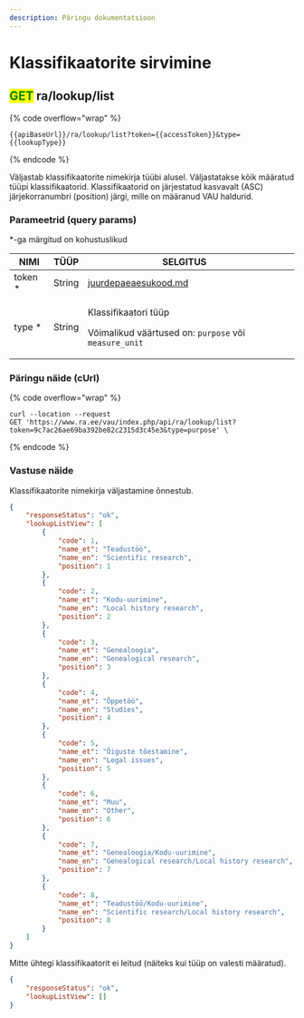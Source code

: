 ```yaml
---
description: Päringu dokumentatsioon
---
```


# Klassifikaatorite sirvimine

## <mark style="color:green;">GET</mark> ra/lookup/list

{% code overflow="wrap" %}
```
{{apiBaseUrl}}/ra/lookup/list?token={{accessToken}}&type={{lookupType}}
```
{% endcode %}

Väljastab klassifikaatorite nimekirja tüübi alusel. Väljastatakse kõik määratud tüüpi klassifikaatorid. Klassifikaatorid on järjestatud kasvavalt (ASC) järjekorranumbri (position) järgi, mille on määranud VAU haldurid.

### Parameetrid (query params)

\*-ga märgitud on kohustuslikud

<table><thead><tr><th>NIMI</th><th>TÜÜP</th><th>SELGITUS</th><th data-hidden></th></tr></thead><tbody><tr><td>token *</td><td>String</td><td><a data-mention href="../../juurdepaeaesukood.md">juurdepaeaesukood.md</a></td><td></td></tr><tr><td>type *</td><td>String </td><td><p>Klassifikaatori tüüp </p><p></p><p>Võimalikud väärtused on: <code>purpose</code> või <code>measure_unit</code></p></td><td></td></tr></tbody></table>

### Päringu näide (cUrl)

{% code overflow="wrap" %}
```shell
curl --location --request 
GET 'https://www.ra.ee/vau/index.php/api/ra/lookup/list?token=9c7ac26ae69ba392be82c2315d3c45e3&type=purpose' \
```
{% endcode %}

### Vastuse näide

Klassifikaatorite nimekirja väljastamine õnnestub.

```json
{
    "responseStatus": "ok",
    "lookupListView": [
        {
            "code": 1,
            "name_et": "Teadustöö",
            "name_en": "Scientific research",
            "position": 1
        },
        {
            "code": 2,
            "name_et": "Kodu-uurimine",
            "name_en": "Local history research",
            "position": 2
        },
        {
            "code": 3,
            "name_et": "Genealoogia",
            "name_en": "Genealogical research",
            "position": 3
        },
        {
            "code": 4,
            "name_et": "Õppetöö",
            "name_en": "Studies",
            "position": 4
        },
        {
            "code": 5,
            "name_et": "Õiguste tõestamine",
            "name_en": "Legal issues",
            "position": 5
        },
        {
            "code": 6,
            "name_et": "Muu",
            "name_en": "Other",
            "position": 6
        },
        {
            "code": 7,
            "name_et": "Genealoogia/Kodu-uurimine",
            "name_en": "Genealogical research/Local history research",
            "position": 7
        },
        {
            "code": 8,
            "name_et": "Teadustöö/Kodu-uurimine",
            "name_en": "Scientific research/Local history research",
            "position": 8
        }
    ]
}
```

Mitte ühtegi klassifikaatorit ei leitud (näiteks kui tüüp on valesti määratud).

```json
{
    "responseStatus": "ok",
    "lookupListView": []
}
```
